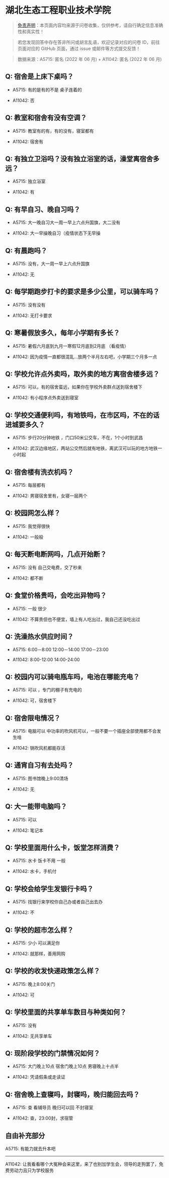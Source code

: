 # 湖北生态工程职业技术学院

> [免责声明](https://colleges.chat/#_3)：本页面内容均来源于问卷收集，仅供参考，请自行确定信息准确性和真实性！

> 若您发现回答中存在答非所问或胡言乱语，欢迎记录对应的问卷 ID，前往页面对应的 GitHub 页面，通过 issue 或邮件等方式提交反馈！

> 数据来源：A5715: 匿名 (2022 年 06 月) + A11042: 匿名 (2022 年 06 月)

## Q: 宿舍是上床下桌吗？

- A5715: 有的是有的不是 桌子连着的

- A11042: 否

## Q: 教室和宿舍有没有空调？

- A5715: 教室有的有，有的没有，寝室都有

- A11042: 宿舍有

## Q: 有独立卫浴吗？没有独立浴室的话，澡堂离宿舍多远？

- A5715: 独立浴室

- A11042: 有

## Q: 有早自习、晚自习吗？

- A5715: 大一晚自习大一周一早上六点升国旗，大二没有

- A11042: 大一早操晚自习（疫情状态下无早操

## Q: 有晨跑吗？

- A5715: 没有，大一周一早上六点升国旗

- A11042: 无

## Q: 每学期跑步打卡的要求是多少公里，可以骑车吗？

- A5715: 没有没有

- A11042: 无打卡要求

## Q: 寒暑假放多久，每年小学期有多长？

- A5715: 暑假六月底到九月一寒假12月底到2月底 （看疫情）

- A11042: 因为疫情一直都很混乱…放两个半月左右吧，小学期三个月多一点

## Q: 学校允许点外卖吗，取外卖的地方离宿舍楼多远？

- A5715: 可以，有的宿舍蛮远，如果你在学校外卖群点送到宿舍楼下

- A11042: 有小程序点外卖送到寝室

## Q: 学校交通便利吗，有地铁吗，在市区吗，不在的话进城要多久？

- A5715: 步行20分钟地铁 ，门口50米公交车，不在，1个小时到武昌

- A11042: 武汉边缘地区，两站公交然后就有地铁，离武汉可以玩的地方地铁一小时起

## Q: 宿舍楼有洗衣机吗？

- A5715: 每层都有

- A11042: 男寝宿舍里有，女寝一层两个

## Q: 校园网怎么样？

- A5715: 我觉得很快

- A11042: 一般般

## Q: 每天断电断网吗，几点开始断？

- A5715: 没有  自己交电费，交了秒来

- A11042: 都不断

## Q: 食堂价格贵吗，会吃出异物吗？

- A5715: 一般 很少

- A11042: 不算贵但也不便宜，墙上有人吃出过，我自己还没吃出过

## Q: 洗澡热水供应时间？

- A5715: 6:00－8:00  12:00－14:00 17:00－23:00

- A11042: 8:00-12:00 14:00-24:00

## Q: 校园内可以骑电瓶车吗，电池在哪能充电？

- A5715: 可以 ，专门的棚子有充电的

- A11042: 可，宿舍楼下

## Q: 宿舍限电情况？

- A5715: 电脑可以  中功率的吹风机可以，一般不要一个插座全部使用都不会发生啥

- A11042: 锅吹风机都能存活

## Q: 通宵自习有去处吗？

- A5715: 图书馆晚上9:00清场

- A11042: 无

## Q: 大一能带电脑吗？

- A5715: 可以

- A11042: 笔记本

## Q: 学校里面用什么卡，饭堂怎样消费？

- A5715: 水卡    饭卡不用 一般

- A11042: 水卡，手机付

## Q: 学校会给学生发银行卡吗？

- A5715: 找银行来学校你自己办或者自己出去办

- A11042: 不

## Q: 学校的超市怎么样？

- A5715: 少小 可以满足你

- A11042: 就那样，善用网购

## Q: 学校的收发快递政策怎么样？

- A5715: 晚上8:00关门

- A11042: 可

## Q: 学校里面的共享单车数目与种类如何？

- A5715: 没有

- A11042: 无共享单车

## Q: 现阶段学校的门禁情况如何？

- A5715: 大门晚上10点 宿舍门晚上10点 男寝晚上十点半

- A11042: 凭请假条或走读证

## Q: 宿舍晚上查寝吗，封寝吗，晚归能回去吗？

- A5715: 查 看辅导员  晚归可以回  不封寝室

- A11042: 查，23:00封，求宿管

## 自由补充部分

A5715: 有能力就去升本吧

***

A11042: 让我看看哪个大冤种会来这里，来了也别加学生会，领导的走狗罢了，免费劳动力且只为学校服务